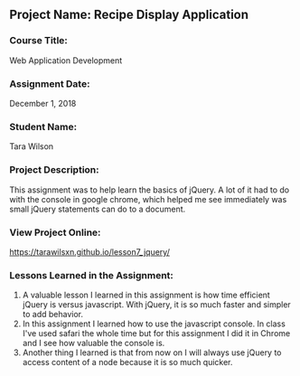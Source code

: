 ## Project Name:  Recipe Display Application

### Course Title:
Web Application Development

### Assignment Date:  
December 1, 2018

### Student Name:  
Tara Wilson

### Project Description:
This assignment was to help learn the basics of jQuery. A lot of it had to do with the console in google chrome, which helped me see immediately was small jQuery statements can do to a document. 

### View Project Online:
https://tarawilsxn.github.io/lesson7_jquery/

### Lessons Learned in the Assignment:
1. A valuable lesson I learned in this assignment is how time efficient jQuery is versus javascript. With jQuery, it is so much faster and simpler to add behavior.
2. In this assignment I learned how to use the javascript console. In class I've used safari the whole time but for this assignment I did it in Chrome and I see how valuable the console is. 
3. Another thing I learned is that from now on I will always use jQuery to access content of a node because it is so much quicker. 

